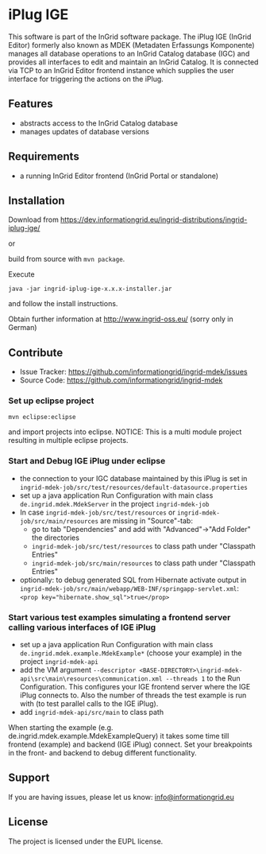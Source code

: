 iPlug IGE
=========

This software is part of the InGrid software package. The iPlug IGE (InGrid Editor) formerly also known as MDEK (Metadaten Erfassungs Komponente) manages all database operations to an InGrid Catalog database (IGC) and provides all interfaces to edit and maintain an InGrid Catalog. It is connected via TCP to an InGrid Editor frontend instance which supplies the user interface for triggering the actions on the iPlug.


Features
--------

- abstracts access to the InGrid Catalog database
- manages updates of database versions


Requirements
-------------

- a running InGrid Editor frontend (InGrid Portal or standalone)

Installation
------------

Download from https://dev.informationgrid.eu/ingrid-distributions/ingrid-iplug-ige/
 
or

build from source with `mvn package`.

Execute

```
java -jar ingrid-iplug-ige-x.x.x-installer.jar
```

and follow the install instructions.

Obtain further information at http://www.ingrid-oss.eu/ (sorry only in German)


Contribute
----------

- Issue Tracker: https://github.com/informationgrid/ingrid-mdek/issues
- Source Code: https://github.com/informationgrid/ingrid-mdek
 
### Set up eclipse project

```
mvn eclipse:eclipse
```

and import projects into eclipse.
NOTICE: This is a multi module project resulting in multiple eclipse projects.

### Start and Debug IGE iPlug under eclipse

- the connection to your IGC database maintained by this iPlug is set in `ingrid-mdek-job/src/test/resources/default-datasource.properties`
- set up a java application Run Configuration with main class `de.ingrid.mdek.MdekServer` in the project `ingrid-mdek-job`
- In case `ingrid-mdek-job/src/test/resources` or `ingrid-mdek-job/src/main/resources` are missing in "Source"-tab:
   - go to tab "Dependencies" and add with "Advanced"->"Add Folder" the directories
   - `ingrid-mdek-job/src/test/resources` to class path under "Classpath Entries"
   - `ingrid-mdek-job/src/main/resources` to class path under "Classpath Entries"
- optionally: to debug generated SQL from Hibernate activate output in `ingrid-mdek-job/src/main/webapp/WEB-INF/springapp-servlet.xml`: `<prop key="hibernate.show_sql">true</prop>`

### Start various test examples simulating a frontend server calling various interfaces of IGE iPlug

- set up a java application Run Configuration with main class `de.ingrid.mdek.example.MdekExample*` (choose your example) in the project `ingrid-mdek-api`
- add the VM argument `--descriptor <BASE-DIRECTORY>\ingrid-mdek-api\src\main\resources\communication.xml --threads 1` to the Run Configuration. This configures your IGE frontend server where the IGE iPlug connects to. Also the number of threads the test example is run with (to test parallel calls to the IGE iPlug).
- add `ingrid-mdek-api/src/main` to class path

When starting the example (e.g. de.ingrid.mdek.example.MdekExampleQuery) it takes some time till frontend (example) and backend (IGE iPlug) connect.
Set your breakpoints in the front- and backend to debug different functionality.

Support
-------

If you are having issues, please let us know: info@informationgrid.eu

License
-------

The project is licensed under the EUPL license.
